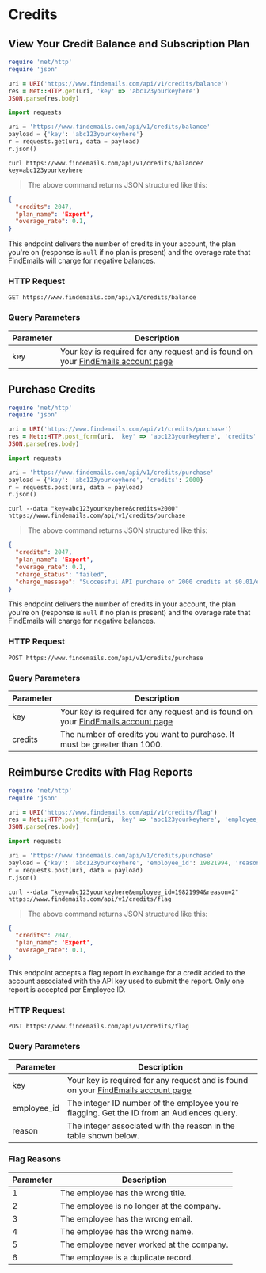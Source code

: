 # Credits

## View Your Credit Balance and Subscription Plan

```ruby
require 'net/http'
require 'json'

uri = URI('https://www.findemails.com/api/v1/credits/balance')
res = Net::HTTP.get(uri, 'key' => 'abc123yourkeyhere')
JSON.parse(res.body)
```

```python
import requests

uri = 'https://www.findemails.com/api/v1/credits/balance'
payload = {'key': 'abc123yourkeyhere'}
r = requests.get(uri, data = payload)
r.json()
```

```shell
curl https://www.findemails.com/api/v1/credits/balance?key=abc123yourkeyhere
```

> The above command returns JSON structured like this:

```json
{
  "credits": 2047,
  "plan_name": 'Expert',
  "overage_rate": 0.1,
}
```

This endpoint delivers the number of credits in your account, the plan you're on (response is `null` if no plan is present) and the overage rate that FindEmails will charge for negative balances.

### HTTP Request

`GET https://www.findemails.com/api/v1/credits/balance`

### Query Parameters

Parameter | Description
--------- | -----------
key | Your key is required for any request and is found on your [FindEmails account page](https://www.findemails.com/account)

## Purchase Credits

```ruby
require 'net/http'
require 'json'

uri = URI('https://www.findemails.com/api/v1/credits/purchase')
res = Net::HTTP.post_form(uri, 'key' => 'abc123yourkeyhere', 'credits' => 2000)
JSON.parse(res.body)
```

```python
import requests

uri = 'https://www.findemails.com/api/v1/credits/purchase'
payload = {'key': 'abc123yourkeyhere', 'credits': 2000}
r = requests.post(uri, data = payload)
r.json()
```

```shell
curl --data "key=abc123yourkeyhere&credits=2000" https://www.findemails.com/api/v1/credits/purchase
```

> The above command returns JSON structured like this:

```json
{
  "credits": 2047,
  "plan_name": 'Expert',
  "overage_rate": 0.1,
  "charge_status": "failed",
  "charge_message": "Successful API purchase of 2000 credits at $0.01/ea"
}
```

This endpoint delivers the number of credits in your account, the plan you're on (response is `null` if no plan is present) and the overage rate that FindEmails will charge for negative balances.

### HTTP Request

`POST https://www.findemails.com/api/v1/credits/purchase`

### Query Parameters

Parameter | Description
--------- | -----------
key | Your key is required for any request and is found on your [FindEmails account page](https://www.findemails.com/account)
credits | The number of credits you want to purchase. It must be greater than 1000.

## Reimburse Credits with Flag Reports

```ruby
require 'net/http'
require 'json'

uri = URI('https://www.findemails.com/api/v1/credits/flag')
res = Net::HTTP.post_form(uri, 'key' => 'abc123yourkeyhere', 'employee_id' => 19821994, 'reason' => 2)
JSON.parse(res.body)
```

```python
import requests

uri = 'https://www.findemails.com/api/v1/credits/purchase'
payload = {'key': 'abc123yourkeyhere', 'employee_id': 19821994, 'reason' => 2}
r = requests.post(uri, data = payload)
r.json()
```

```shell
curl --data "key=abc123yourkeyhere&employee_id=19821994&reason=2" https://www.findemails.com/api/v1/credits/flag
```

> The above command returns JSON structured like this:

```json
{
  "credits": 2047,
  "plan_name": 'Expert',
  "overage_rate": 0.1,
}
```

This endpoint accepts a flag report in exchange for a credit added to the account associated with the API key used to submit the report. Only one report is accepted per Employee ID.

### HTTP Request

`POST https://www.findemails.com/api/v1/credits/flag`

### Query Parameters

Parameter | Description
--------- | -----------
key | Your key is required for any request and is found on your [FindEmails account page](https://www.findemails.com/account)
employee_id | The integer ID number of the employee you're flagging. Get the ID from an Audiences query.
reason | The integer associated with the reason in the table shown below. 

### Flag Reasons

Parameter | Description
--------- | -----------
1 | The employee has the wrong title. 
2 | The employee is no longer at the company.
3 | The employee has the wrong email.
4 | The employee has the wrong name.
5 | The employee never worked at the company.
6 | The employee is a duplicate record.

